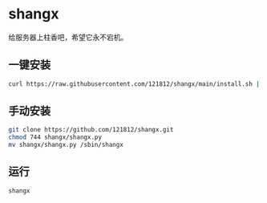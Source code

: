# shangx
给服务器上柱香吧，希望它永不宕机。

## 一键安装
```bash
curl https://raw.githubusercontent.com/121812/shangx/main/install.sh | bash
```

## 手动安装
```bash
git clone https://github.com/121812/shangx.git
chmod 744 shangx/shangx.py
mv shangx/shangx.py /sbin/shangx
```

## 运行
```bash
shangx
```
